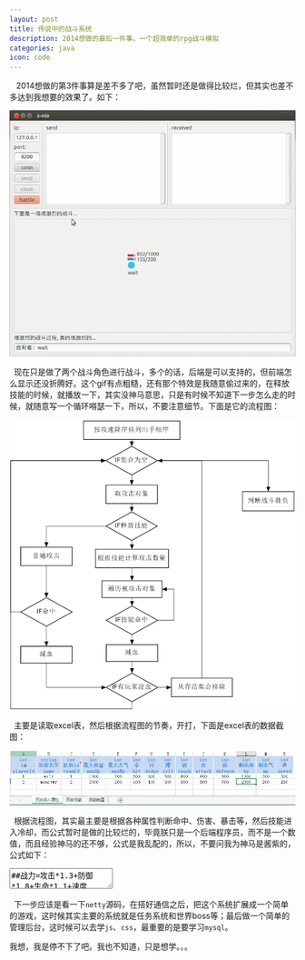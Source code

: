 ```yaml
---
layout: post
title: 传说中的战斗系统
description: 2014想做的最后一件事，一个超简单的rpg战斗模拟
categories: java
icon: code
---
```


&nbsp;&nbsp; 2014想做的第3件事算是差不多了吧，虽然暂时还是做得比较烂，但其实也差不多达到我想要的效果了。如下：

<img src="/images/20141224/fight.gif" alt="战斗系统效果图" />

&nbsp;&nbsp;现在只是做了两个战斗角色进行战斗，多个的话，后端是可以支持的，但前端怎么显示还没折腾好。这个gif有点粗糙，还有那个特效是我随意偷过来的，在释放技能的时候，就播放一下，其实没神马意思，只是有时候不知道下一步怎么走的时候，就随意写一个循环嘚瑟一下，所以，不要注意细节。下面是它的流程图：

<img src="/images/20141224/fight-flow-chart.png" alt="战斗系统流程图" />

&nbsp;&nbsp;主要是读取excel表，然后根据流程图的节奏，开打，下面是excel表的数据截图：

<img src="/images/20141224/fight-excel-data.png" alt="战斗数据来源截图" />

&nbsp;&nbsp;根据流程图，其实最主要是根据各种属性判断命中、伤害、暴击等，然后技能进入冷却，而公式暂时是做的比较烂的，毕竟朕只是一个后端程序员，而不是一个数值，而且经验神马的还不够，公式是我乱配的，所以，不要问我为神马是酱紫的，公式如下：

<div class="article_content">
<textarea name="code" class="txt" >
##战力=攻击*1.3+防御*1.8+生命*1.1+速度*0.5+命中*1+闪避*1+暴击*2.1+韧性*2.1
#attack:攻击
#defense
#hp
#speed
#hit
#dodge
#crit
#tough
playerScore=#{attack} * 1.3 + #{defense} * 1.8 + #{hp} * 1.1 + #{speed} * 0.5 + #{hit} * 1 + #{dodge} * 1 + #{crit} * 2.1 + #{tough} * 2.1

##=========================战斗命中============================
##命中概率10000则表示100%命中
##命中概率=基础命中率 + (攻击方命中值 - 防御方的闪避值) * 1.1 + (攻击方战力 - 防御方战力)
#attackHit:攻击方命中值
#enemyDodge:防御方的闪避值
#srcScore:攻击方战力
#enemyScore:防御方战力
hitRate=9000 + (#{attackHit} - #{enemyDodge}) * 1.1 + #{srcScore} - #{enemyScore}

##=========================战斗暴击============================
##暴击概率10000则表示100%暴击
##暴击概率=攻击方的暴击值 - 防御方的韧性值
#attackCrit:攻击方的暴击值
#enemyTough:防御方的韧性值
critRate=#{attackCrit} - #{enemyTough}

##=========================战斗伤害============================
##总公式=(攻方的攻击力 * 0.9 / (1 + 防方的防御力 * 0.1)) * 技能加成
#srcAttack:攻方的攻击力
#enemyDefense:防方的防御力
#skillHurt:技能附加伤害
hurt=(#{srcAttack} * 0.9 / (1 + #{enemyDefense} * 0.1)) * #{skillHurt}
</textarea>
</div>


&nbsp;&nbsp;下一步应该是看一下<code>netty</code>源码，在搭好通信之后，把这个系统扩展成一个简单的游戏，这时候其实主要的系统就是任务系统和世界boss等；最后做一个简单的管理后台，这时候可以去学<code>js</code>、<code>css</code>，最重要的是要学习<code>mysql</code>。

我想，我是停不下了吧。我也不知道，只是想学。。。
